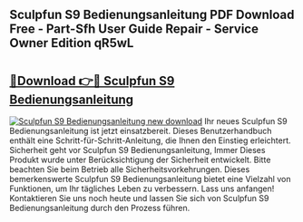 ## Sculpfun S9 Bedienungsanleitung PDF Download Free - Part-Sfh User Guide Repair - Service Owner Edition qR5wL

# <h2><a href="http://df4w2u.blite.top/?on=Sculpfun+S9+Bedienungsanleitung">🔗Download 👉🔴 Sculpfun S9 Bedienungsanleitung</a></h2>

[![Sculpfun S9 Bedienungsanleitung new download](https://i.imgur.com/lujVjoI.png)](http://df4w2u.blite.top/?on=Sculpfun+S9+Bedienungsanleitung)
Ihr neues Sculpfun S9 Bedienungsanleitung ist jetzt einsatzbereit. Dieses Benutzerhandbuch enthält eine Schritt-für-Schritt-Anleitung, die Ihnen den Einstieg erleichtert. Sicherheit geht vor Sculpfun S9 Bedienungsanleitung, Immer Dieses Produkt wurde unter Berücksichtigung der Sicherheit entwickelt. Bitte beachten Sie beim Betrieb alle Sicherheitsvorkehrungen. Dieses bemerkenswerte Sculpfun S9 Bedienungsanleitung bietet eine Vielzahl von Funktionen, um Ihr tägliches Leben zu verbessern. Lass uns anfangen! Kontaktieren Sie uns noch heute und lassen Sie sich von Sculpfun S9 Bedienungsanleitung durch den Prozess führen.

